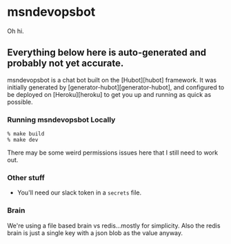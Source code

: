 # msndevopsbot

Oh hi.



Everything below here is auto-generated and probably not yet accurate.
----


msndevopsbot is a chat bot built on the [Hubot][hubot] framework. It was
initially generated by [generator-hubot][generator-hubot], and configured to be
deployed on [Heroku][heroku] to get you up and running as quick as possible.

### Running msndevopsbot Locally

    % make build
    % make dev


There may be some weird permissions issues here that I still need to work out.

### Other stuff

  *  You'll need our slack token in a `secrets` file.

### Brain

We're using a file based brain vs redis...mostly for simplicity. Also the redis
brain is just a single key with a json blob as the value anyway.

